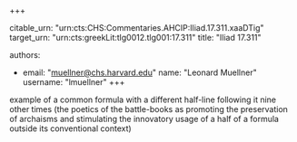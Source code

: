 +++


citable_urn: "urn:cts:CHS:Commentaries.AHCIP:Iliad.17.311.xaaDTig"
target_urn: "urn:cts:greekLit:tlg0012.tlg001:17.311"
title: "Iliad 17.311"

authors:
- email: "muellner@chs.harvard.edu"
  name: "Leonard Muellner"
  username: "lmuellner"
+++

<p>example of a common formula with a different half-line following it nine other times (the poetics of the battle-books as promoting the preservation of archaisms and stimulating the innovatory usage of a half of a formula outside its conventional context)</p>